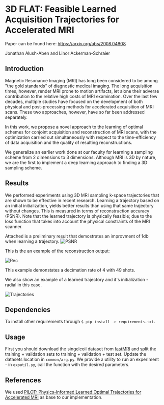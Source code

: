 # 3D FLAT: Feasible Learned Acquisition Trajectories for Accelerated MRI

Paper can be found here: https://arxiv.org/abs/2008.04808

Jonathan Alush-Aben and Linor Ackerman-Schraier

## Introduction

Magnetic Resonance Imaging (MRI) has long been considered to be among "the gold standards" of diagnostic medical imaging.
The long acquisition times, however, render MRI prone to motion artifacts, let alone their adverse contribution to the relative high costs of MRI examination.
Over the last few decades, multiple studies have focused on the development of both physical 
and post-processing methods for accelerated acquisition of MRI scans. These two approaches, however, have so far been addressed separately.

In this work, we propose a novel approach to the learning of optimal schemes for conjoint acquisition and reconstruction of MRI scans,
with the optimization carried out simultaneously with respect to the time-efficiency of data acquisition and the quality of resulting reconstructions.

We generalize an earlier work done at our faculty for learning a sampling scheme from 2 dimensions to 3 dimensions. 
Although MRI is 3D by nature, we are the first to implement a deep learning approach to finding a 3D sampling scheme.

## Results
We performed experiments using 3D MRI sampling k-space trajectories that are shown to be effective in recent research. 
Learning a trajectory based on an initial initialization, yields better results than using that same trajectory without changes.
This is measured in terms of reconstruction accuracy (PSNR).
Note that the learned trajectory is physically feasible; due to the loss function that takes into account the physical constraints of the MRI scanner.

Attached is a preliminary result that demostrates an improvment of 1db when learning a trajectory.
![PSNR](PSNR.png)

This is the an example of the reconstruction output:

![Rec](RecOutput.png)

This example demonstates a decimation rate of 4 with 49 shots.

We also show an example of a learned trajectory and it's initialization - radial in this case.

![Trajectories](traj.png)

## Dependencies

To install other requirements through `$ pip install -r requirements.txt`.



## Usage

First you should download the singelcoil dataset from [fastMRI](https://fastmri.med.nyu.edu/) and split the training + validation sets to training + validation + test set.
Update the datasets location in `common/arg.py`.
We provide a utility to run an experiment - in `exputil.py`, call the function with the desired parameters.



## References
We used [PILOT: Physics-Informed Learned Optimal Trajectories for Accelerated MRI](https://github.com/tomer196/PILOT) as base to our implementation.
